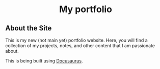 <h1 align="center">
    My portfolio
</h1>

## About the Site

This is my new (not main yet) portfolio website. Here, you will find a collection of my projects, notes, and other content that I am passionate about.

This is being built using [Docusaurus](https://docusaurus.io/).
